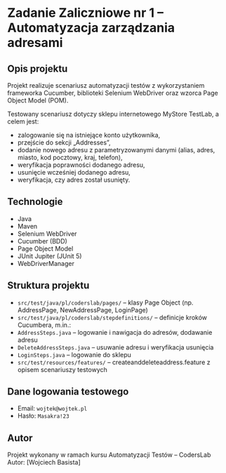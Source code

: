 # Zadanie Zaliczniowe nr 1 – Automatyzacja zarządzania adresami

## Opis projektu

Projekt realizuje scenariusz automatyzacji testów z wykorzystaniem frameworka Cucumber, biblioteki Selenium WebDriver oraz wzorca Page Object Model (POM).

Testowany scenariusz dotyczy sklepu internetowego MyStore TestLab, a celem jest:

- zalogowanie się na istniejące konto użytkownika,
- przejście do sekcji „Addresses”,
- dodanie nowego adresu z parametryzowanymi danymi (alias, adres, miasto, kod pocztowy, kraj, telefon),
- weryfikacja poprawności dodanego adresu,
- usunięcie wcześniej dodanego adresu,
- weryfikacja, czy adres został usunięty.

## Technologie

- Java
- Maven
- Selenium WebDriver
- Cucumber (BDD)
- Page Object Model
- JUnit Jupiter (JUnit 5)
- WebDriverManager

## Struktura projektu

- `src/test/java/pl/coderslab/pages/` – klasy Page Object (np. AddressPage, NewAddressPage, LoginPage)
- `src/test/java/pl/coderslab/stepdefinitions/` – definicje kroków Cucumbera, m.in.:
- `AddressSteps.java` – logowanie i nawigacja do adresów, dodawanie adresu
- `DeleteAddressSteps.java` – usuwanie adresu i weryfikacja usunięcia
- `LoginSteps.java` – logowanie do sklepu
- `src/test/resources/features/` – createanddeleteaddress.feature z opisem scenariuszy testowych

## Dane logowania testowego

- Email: `wojtek@wojtek.pl`
- Hasło: `Masakra!23`

## Autor

Projekt wykonany w ramach kursu Automatyzacji Testów – CodersLab  
Autor: [Wojciech Basista]
